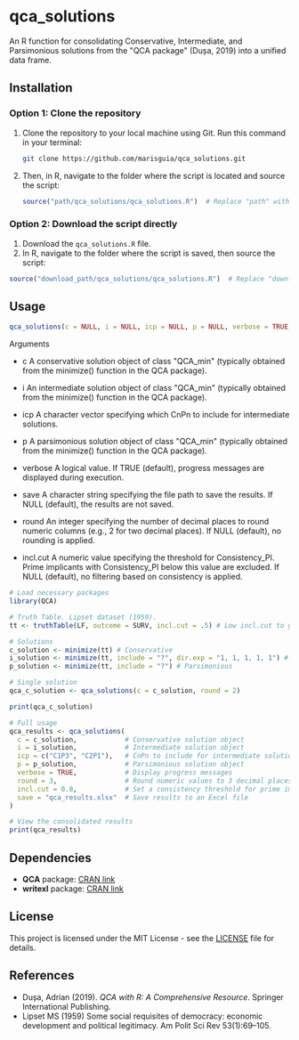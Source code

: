 # qca_solutions

An R function for consolidating Conservative, Intermediate, and Parsimonious solutions from the "QCA package" (Dușa, 2019) into a unified data frame.

## Installation

### Option 1: Clone the repository

1. Clone the repository to your local machine using Git. Run this command in your terminal:
   
   ```bash
   git clone https://github.com/marisguia/qca_solutions.git
   ```
   
2. Then, in R, navigate to the folder where the script is located and source the script:

   ```r
   source("path/qca_solutions/qca_solutions.R")  # Replace "path" with your actual path
   ```

### Option 2: Download the script directly

1. Download the `qca_solutions.R` file.
2. In R, navigate to the folder where the script is saved, then source the script:

```r
source("download_path/qca_solutions/qca_solutions.R")  # Replace "download_path" with your actual path
```

## Usage
```r
qca_solutions(c = NULL, i = NULL, icp = NULL, p = NULL, verbose = TRUE, save = NULL, round = NULL, incl.cut = NULL)
```

Arguments

- c
  A conservative solution object of class "QCA_min" (typically obtained from the minimize() function in the QCA package).
  
- i
  An intermediate solution object of class "QCA_min" (typically obtained from the minimize() function in the QCA package).

- icp
  A character vector specifying which CnPn to include for intermediate solutions.

- p
  A parsimonious solution object of class "QCA_min" (typically obtained from the minimize() function in the QCA package).

- verbose
  A logical value. If TRUE (default), progress messages are displayed during execution.

- save
  A character string specifying the file path to save the results. If NULL (default), the results are not saved.

- round
  An integer specifying the number of decimal places to round numeric columns (e.g., 2 for two decimal places). If NULL (default), no rounding is applied.

- incl.cut
  A numeric value specifying the threshold for Consistency_PI. Prime implicants with Consistency_PI below this value are excluded. If NULL (default), no filtering based on consistency is applied.

```r
# Load necessary packages
library(QCA)

# Truth Table. Lipset dataset (1959).
tt <- truthTable(LF, outcome = SURV, incl.cut = .5) # Low incl.cut to generate multiple models

# Solutions
c_solution <- minimize(tt) # Conservative
i_solution <- minimize(tt, include = "?", dir.exp = "1, 1, 1, 1, 1") # Intermediate
p_solution <- minimize(tt, include = "?") # Parsimonious

# Single solution
qca_c_solution <- qca_solutions(c = c_solution, round = 2)

print(qca_c_solution)

# Full usage
qca_results <- qca_solutions(
  c = c_solution,            # Conservative solution object
  i = i_solution,            # Intermediate solution object
  icp = c("C1P3", "C2P1"),   # CnPn to include for intermediate solutions
  p = p_solution,            # Parsimonious solution object
  verbose = TRUE,            # Display progress messages
  round = 3,                 # Round numeric values to 3 decimal places
  incl.cut = 0.8,            # Set a consistency threshold for prime implicants
  save = "qca_results.xlsx"  # Save results to an Excel file
)

# View the consolidated results
print(qca_results)
```

## Dependencies

- **QCA** package: [CRAN link](https://cran.r-project.org/package=QCA)
- **writexl** package: [CRAN link](https://CRAN.R-project.org/package=writexl)

## License

This project is licensed under the MIT License - see the [LICENSE](https://github.com/marisguia/qca_solutions/blob/master/LICENSE) file for details.

## References

- Dușa, Adrian (2019). *QCA with R: A Comprehensive Resource*. Springer International Publishing.
- Lipset MS (1959) Some social requisites of democracy: economic development and political legitimacy. Am Polit Sci Rev 53(1):69–105.
